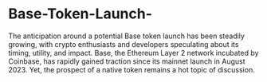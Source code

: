 # Base-Token-Launch-

The anticipation around a potential Base token launch has been steadily growing, with crypto enthusiasts and developers speculating about its timing, utility, and impact. Base, the Ethereum Layer 2 network incubated by Coinbase, has rapidly gained traction since its mainnet launch in August 2023. Yet, the prospect of a native token remains a hot topic of discussion.
